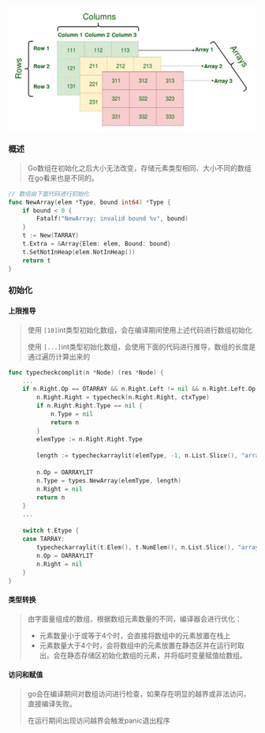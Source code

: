 ![1_array.png](img/1_array.png)

### 概述

> Go数组在初始化之后大小无法改变，存储元素类型相同、大小不同的数组在go看来也是不同的。

```go
// 数组由下面代码进行初始化
func NewArray(elem *Type, bound int64) *Type {
	if bound < 0 {
		Fatalf("NewArray: invalid bound %v", bound)
	}
	t := New(TARRAY)
	t.Extra = &Array{Elem: elem, Bound: bound}
	t.SetNotInHeap(elem.NotInHeap())
	return t
}
```

### 初始化

#### 上限推导

> 使用 `[10]`int类型初始化数组，会在编译期间使用上述代码进行数组初始化
> 
> 使用 `[...]`int类型初始化数组，会使用下面的代码进行推导，数组的长度是通过遍历计算出来的

```go
func typecheckcomplit(n *Node) (res *Node) {
	...
	if n.Right.Op == OTARRAY && n.Right.Left != nil && n.Right.Left.Op == ODDD {
		n.Right.Right = typecheck(n.Right.Right, ctxType)
		if n.Right.Right.Type == nil {
			n.Type = nil
			return n
		}
		elemType := n.Right.Right.Type

		length := typecheckarraylit(elemType, -1, n.List.Slice(), "array literal")

		n.Op = OARRAYLIT
		n.Type = types.NewArray(elemType, length)
		n.Right = nil
		return n
	}
	...

	switch t.Etype {
	case TARRAY:
		typecheckarraylit(t.Elem(), t.NumElem(), n.List.Slice(), "array literal")
		n.Op = OARRAYLIT
		n.Right = nil
	}
}
```

#### 类型转换

> 由字面量组成的数组，根据数组元素数量的不同，编译器会进行优化：
> - 元素数量小于或等于4个时，会直接将数组中的元素放置在栈上
> - 元素数量大于4个时，会将数组中的元素放置在静态区并在运行时取出。会在静态存储区初始化数组的元素，并将临时变量赋值给数组。

#### 访问和赋值

> go会在编译期间对数组访问进行检查，如果存在明显的越界或非法访问，直接编译失败。
> 
> 在运行期间出现访问越界会触发panic退出程序




